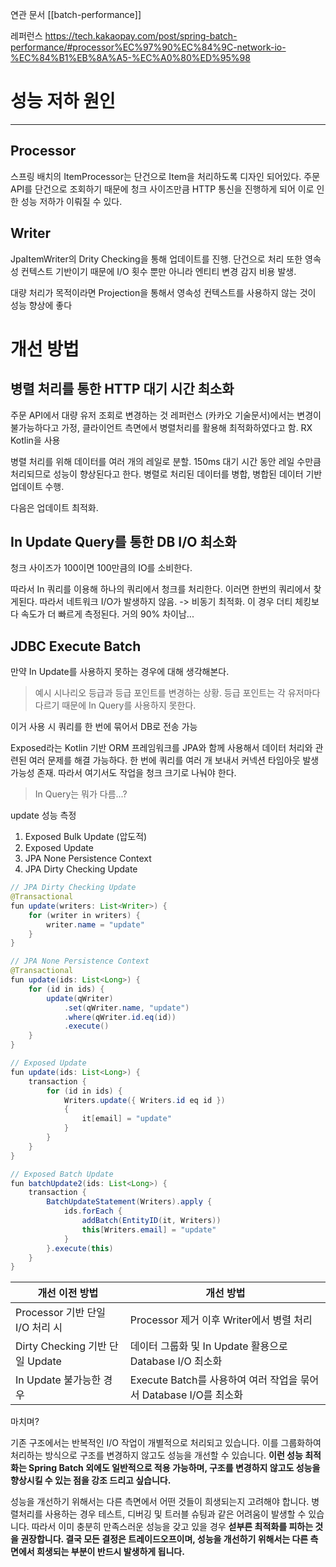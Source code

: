연관 문서
[[batch-performance]]

레퍼런스
https://tech.kakaopay.com/post/spring-batch-performance/#processor%EC%97%90%EC%84%9C-network-io-%EC%84%B1%EB%8A%A5-%EC%A0%80%ED%95%98


# 성능 저하 원인
---

## Processor

스프링 배치의 ItemProcessor는 단건으로 Item을 처리하도록 디자인 되어있다.
주문 API를 단건으로 조회하기 때문에 청크 사이즈만큼 HTTP 통신을 진행하게 되어 이로 인한 성능 저하가 이뤄질 수 있다.

## Writer

JpaItemWriter의 Drity Checking을 통해 업데이트를 진행. 단건으로 처리
또한 영속성 컨텍스트 기반이기 때문에 I/O 횟수 뿐만 아니라 엔티티 변경 감지 비용 발생.

대량 처리가 목적이라면 Projection을 통해서 영속성 컨텍스트를 사용하지 않는 것이 성능 향상에 좋다

# 개선 방법

## 병렬 처리를 통한 HTTP 대기 시간 최소화

주문 API에서 대량 유저 조회로 변경하는 것
레퍼런스 (카카오 기술문서)에서는 변경이 불가능하다고 가정, 클라이언트 측면에서 병렬처리를 활용해 최적화하였다고 함.
RX Kotlin을 사용

병렬 처리를 위해 데이터를 여러 개의 레일로 분할.
150ms 대기 시간 동안 레일 수만큼 처리되므로 성능이 향상된다고 한다.
병렬로 처리된 데이터를 병합, 병합된 데이터 기반 업데이트 수행.

다음은 업데이트 최적화.


## In Update Query를 통한 DB I/O 최소화


청크 사이즈가 100이면 100만큼의 IO를 소비한다.

따라서 In 쿼리를 이용해 하나의 쿼리에서 청크를 처리한다.
이러면 한번의 쿼리에서 찾게된다. 따라서 네트워크 I/O가 발생하지 않음.
-> 비동기 최적화.
이 경우 더티 체킹보다 속도가 더 빠르게 측정된다.
거의 90% 차이남...

## JDBC Execute Batch

만약 In Update를 사용하지 못하는 경우에 대해 생각해본다.

> 예시 시나리오
> 등급과 등급 포인트를 변경하는 상황. 등급 포인트는 각 유저마다 다르기 때문에 In Query를 사용하지 못한다.

이거 사용 시 쿼리를 한 번에 묶어서 DB로 전송 가능

Exposed라는 Kotlin 기반 ORM 프레임워크를 JPA와 함께 사용해서 데이터 처리와 관련된 여러 문제를 해결 가능하다.
한 번에 쿼리를 여러 개 보내서 커넥션 타임아웃 발생 가능성 존재.
따라서 여기서도 작업을 청크 크기로 나눠야 한다.

> In Query는 뭐가 다름...?

update 성능 측정
1. Exposed Bulk Update (압도적)
2. Exposed Update
3. JPA None Persistence Context
4. JPA Dirty Checking Update

```java
// JPA Dirty Checking Update
@Transactional
fun update(writers: List<Writer>) {
    for (writer in writers) {
        writer.name = "update"
    }
}

// JPA None Persistence Context
@Transactional
fun update(ids: List<Long>) {
    for (id in ids) {
        update(qWriter)
            .set(qWriter.name, "update")
            .where(qWriter.id.eq(id))
            .execute()
    }
}

// Exposed Update
fun update(ids: List<Long>) {
    transaction {
        for (id in ids) {
            Writers.update({ Writers.id eq id })
            {
                it[email] = "update"
            }
        }
    }
}

// Exposed Batch Update
fun batchUpdate2(ids: List<Long>) {
    transaction {
        BatchUpdateStatement(Writers).apply {
            ids.forEach {
                addBatch(EntityID(it, Writers))
                this[Writers.email] = "update"
            }
        }.execute(this)
    }
}
```

|개선 이전 방법|개선 방법|
|---|---|
|Processor 기반 단일 I/O 처리 시|Processor 제거 이후 Writer에서 병렬 처리|
|Dirty Checking 기반 단일 Update|데이터 그룹화 및 In Update 활용으로 Database I/O 최소화|
|In Update 불가능한 경우|Execute Batch를 사용하여 여러 작업을 묶어서 Database I/O를 최소화|


마치며?

기존 구조에서는 반복적인 I/O 작업이 개별적으로 처리되고 있습니다. 이를 그룹화하여 처리하는 방식으로 구조를 변경하지 않고도 성능을 개선할 수 있습니다. **이런 성능 최적화는 Spring Batch 외에도 일반적으로 적용 가능하며, 구조를 변경하지 않고도 성능을 향상시킬 수 있는 점을 강조 드리고 싶습니다.**

성능을 개선하기 위해서는 다른 측면에서 어떤 것들이 희생되는지 고려해야 합니다. 병렬처리를 사용하는 경우 테스트, 디버깅 및 트러블 슈팅과 같은 어려움이 발생할 수 있습니다. 따라서 이미 충분히 만족스러운 성능을 갖고 있을 경우 **섣부른 최적화를 피하는 것을 권장합니다. 결국 모든 결정은 트레이드오프이며, 성능을 개선하기 위해서는 다른 측면에서 희생되는 부분이 반드시 발생하게 됩니다.**